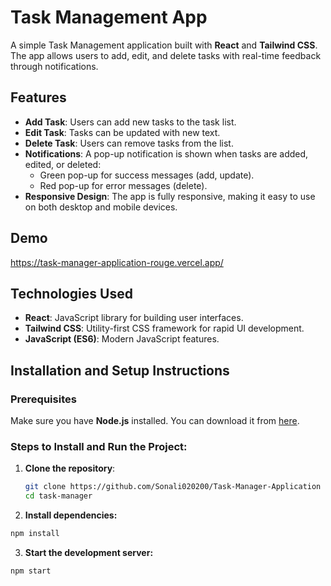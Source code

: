 # Task Management App

A simple Task Management application built with **React** and **Tailwind CSS**. The app allows users to add, edit, and delete tasks with real-time feedback through notifications.

## Features

- **Add Task**: Users can add new tasks to the task list.
- **Edit Task**: Tasks can be updated with new text.
- **Delete Task**: Users can remove tasks from the list.
- **Notifications**: A pop-up notification is shown when tasks are added, edited, or deleted:
  - Green pop-up for success messages (add, update).
  - Red pop-up for error messages (delete).
- **Responsive Design**: The app is fully responsive, making it easy to use on both desktop and mobile devices.

## Demo

https://task-manager-application-rouge.vercel.app/

## Technologies Used

- **React**: JavaScript library for building user interfaces.
- **Tailwind CSS**: Utility-first CSS framework for rapid UI development.
- **JavaScript (ES6)**: Modern JavaScript features.

## Installation and Setup Instructions

### Prerequisites
Make sure you have **Node.js** installed. You can download it from [here](https://nodejs.org/).

### Steps to Install and Run the Project:

1. **Clone the repository**:
   ```bash
   git clone https://github.com/Sonali020200/Task-Manager-Application
   cd task-manager
   ```
2. **Install dependencies:**
```bash
npm install
```
3. **Start the development server:**
```bash
npm start
```